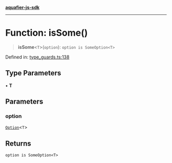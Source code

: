[**aquafier-js-sdk**](../README.md)

***

# Function: isSome()

> **isSome**\<`T`\>(`option`): `option is SomeOption<T>`

Defined in: [type\_guards.ts:138](https://github.com/inblockio/aqua-verifier-js-lib/blob/09413c69301a51b584d51846ffabc4d8f820b4fa/src/type_guards.ts#L138)

## Type Parameters

• **T**

## Parameters

### option

[`Option`](../type-aliases/Option.md)\<`T`\>

## Returns

`option is SomeOption<T>`
